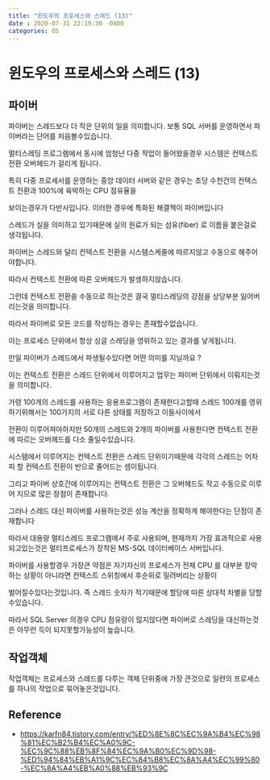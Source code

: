```yaml
---
title: "윈도우의 프로세스와 스레드 (13)"
date : 2020-07-31 22:19:30 -0400
categories: OS
---
```


# 윈도우의 프로세스와 스레드 (13)

## 파이버

파이버는 스레드보다 더 작은 단위의 일을 의미합니다. 보통 SQL 서버를 운영하면서 파이버라는 단어를 처음볼수있습니다.

멀티스레딩 프로그램에서 동시에 엄청난 다중 작업이 들어왔을경우 시스템은 컨텍스트 전환 오버헤드가 걸리게 됩니다.

특히 다중 프로세서를 운영하는 중앙 데이터 서버와 같은 경우는 초당 수천건의 컨텍스트 전환과 100%에 육박하는 CPU 점유율을 

보이는경우가 다반사입니다. 이러한 경우에 특화된 해결책이 파이버입니다

스레드가 실을 의미하고 있기때문에 실의 원료가 되는 섬유(fiber) 로 이름을 붙은걸로 생각됩니다.

파이버는 스레드와 달리 컨텍스트 전환을 시스템스케줄에 따르지않고 수동으로 해주어야합니다.

따라서 컨텍스트 전환에 따른 오버헤드가 발생하지않습니다.

그런데 컨텍스트 전환을 수동으로 하는것은 결국 멀티스레딩의 강점을 상당부분 잃어버리는것을 의미합니다.

따라서 파이버로 모든 코드를 작성하는 경우는 존재할수없습니다.

이는 프로세스 단위에서 항상 싱글 스레딩을 영위하고 있는 결과를 낳게됩니다.

만일 파이버가 스레드에서 파생될수있다면 어떤 의미를 지닐까요 ?

이는 컨텍스트 전환은 스레드 단위에서 이루어지고 업무는 파이버 단위에서 이뤄지는것을 의미합니다.

가령 100개의 스레드를 사용하는 응용프로그램이 존재한다고할때 스레드 100개를 영위하기위해서는 100가지의 서로 다른 상태를 저장하고 이들사이에서

전환이 이루어져야하지만 50개의 스레드와 2개의 파이버를 사용한다면 컨텍스트 전환에 따르는 오버헤드를 다소 줄일수있습니다.

시스템에서 이루어지는 컨텍스트 전환은 스레드 단위이기때문에 각각의 스레드는 어차피 할 컨텍스트 전환이 반으로 줄어드는 셈이됩니다.

그리고 파이버 상호간에 이루어지는 컨텍스트 전환은 그 오버헤드도 작고 수동으로 이루어 지므로 많은 장점이 존재합니다.

그러나 스레드 대신 파이버를 사용하는것은 성능 계산을 정확하게 해야한다는 단점이 존재합니다

따라서 대용량 멀티스레드 프로그램에서 주로 사용되며, 현재까지 가장 효과적으로 사용되고있는것은 멀티프로세스가 장착된 MS-SQL 데이터베이스 서버입니다.

파이버를 사용할경우 가장큰 약점은 자기자신의 프로세스가 전체 CPU 를 대부분 장악하는 상황이 아니라면 컨텍스트 스위칭에서 후순위로 밀려버리는 상황이

벌어질수있다는것입니다. 즉 스레드 숫자가 적기때문에 할당에 따른 상대적 차별을 당할수있습니다.

따라서 SQL Server 의경우 CPU 점유량이 많지않다면 파이버로 스레딩을 대신하는것은 아무런 득이 되지못할가능성이 높습니다.

## 작업객체

작업객체는 프로세스와 스레드를 다루는 객체 단위중에 가장 큰것으로 일련의 프로세스를 하나의 작업으로 묶어놓은것입니다.



## Reference

- https://karfn84.tistory.com/entry/%ED%8E%8C%EC%9A%B4%EC%98%81%EC%B2%B4%EC%A0%9C-%EC%9C%88%EB%8F%84%EC%9A%B0%EC%9D%98-%ED%94%84%EB%A1%9C%EC%84%B8%EC%8A%A4%EC%99%80-%EC%8A%A4%EB%A0%88%EB%93%9C
